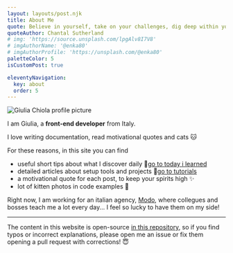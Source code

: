 ```yaml
---
layout: layouts/post.njk
title: About Me
quote: Believe in yourself, take on your challenges, dig deep within yourself to conquer fears. Never let anyone bring you down. You got to keep going.
quoteAuthor: Chantal Sutherland
# img: 'https://source.unsplash.com/lpgAlv8I7V8'
# imgAuthorName: '@enka80'
# imgAuthorProfile: 'https://unsplash.com/@enka80'
paletteColor: 5
isCustomPost: true

eleventyNavigation:
  key: about
  order: 5
---
```


<img class="s-profile-picture" src="https://pbs.twimg.com/profile_images/884692782476136448/3r10FqKi_400x400.jpg" alt="Giulia Chiola profile picture">

I am Giulia,
a **front-end developer** from Italy.

I love writing documentation, read motivational quotes and cats 🐱

For these reasons, in this site you can find
- useful short tips about what I discover daily 📕[go to today i learned](/)
- detailed articles about setup tools and projects 📘[go to tutorials](/tutorials)
- a motivational quote for each post, to keep your spirits high ✨
- lot of kitten photos in code examples  🐾

Right now, I am working for an italian agency, [Modo](https://modo.md/), where collegues and bosses teach me a lot every day... I feel so lucky to have them on my side!

<hr>

The content in this website is open-source [in this repository](https://gitlab.com/giuliach/super-blog-content), so if you find typos or incorrect explanations, please open me an issue or fix them opening a pull request with corrections! 😇
